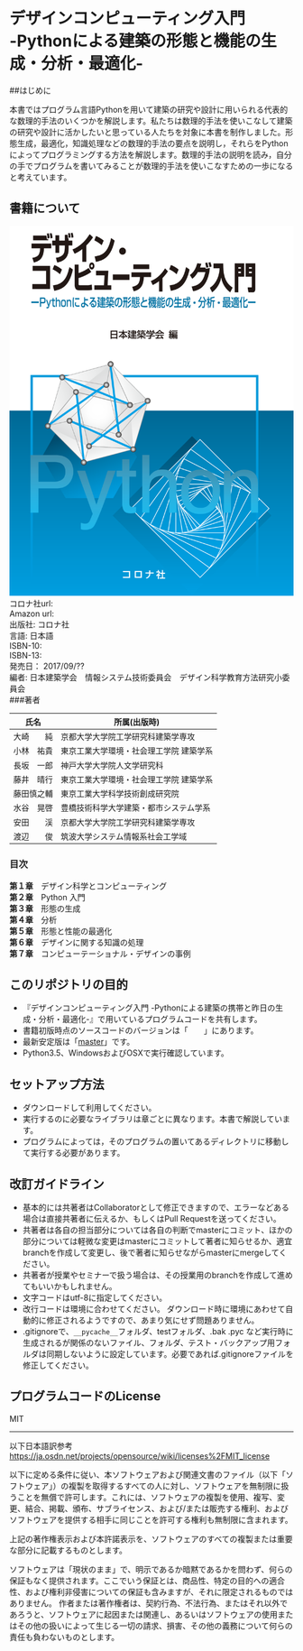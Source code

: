 <!--
2017.8.4 Kei Yasuda
## タスクリスト
* 過去編集ログ削除
* tagリンク
-->


# デザインコンピューティング入門 <br> -Pythonによる建築の形態と機能の生成・分析・最適化-

##はじめに

本書ではプログラム言語Pythonを用いて建築の研究や設計に用いられる代表的な数理的手法のいくつかを解説します。私たちは数理的手法を使いこなして建築の研究や設計に活かしたいと思っている人たちを対象に本書を制作しました。形態生成，最適化，知識処理などの数理的手法の要点を説明し，それらをPythonによってプログラミングする方法を解説します。数理的手法の説明を読み，自分の手でプログラムを書いてみることが数理的手法を使いこなすための一歩になると考えています。

## 書籍について
 
![cover](cover.png)  
コロナ社url:  
Amazon url:  
出版社: コロナ社  
言語: 日本語  
ISBN-10:   
ISBN-13:   
発売日： 2017/09/??  
編者: 日本建築学会　情報システム技術委員会　デザイン科学教育方法研究小委員会  
###著者  

|氏名|所属(出版時)|
|---------|---------------------------------|
|大崎　　純	|京都大学大学院工学研究科建築学専攻|
|小林　祐貴	|東京工業大学環境・社会理工学院 建築学系|
|長坂　一郎	|神戸大学大学院人文学研究科|
|藤井　晴行	|東京工業大学環境・社会理工学院 建築学系|
|藤田慎之輔	|東京工業大学科学技術創成研究院|
|水谷　晃啓	|豊橋技術科学大学建築・都市システム学系|
|安田　　渓	|京都大学大学院工学研究科建築学専攻|
|渡辺　　俊	|筑波大学システム情報系社会工学域|

### 目次

**第１章**　デザイン科学とコンピューティング  
**第２章**　Python 入門  
**第３章**　形態の生成  
**第４章**　分析  
**第５章**　形態と性能の最適化  
**第６章**　デザインに関する知識の処理  
**第７章**　コンピューテーショナル・デザインの事例


## このリポジトリの目的

* 『デザインコンピューティング入門 -Pythonによる建築の携帯と昨日の生成・分析・最適化-』で用いているプログラムコードを共有します。
* 書籍初版時点のソースコードのバージョンは「　　」にあります。
* 最新安定版は「[master](https://github.com/o-kei/design-computing-aij/tree/master)」です。
* Python3.5、WindowsおよびOSXで実行確認しています。


## セットアップ方法

* ダウンロードして利用してください。
* 実行するのに必要なライブラリは章ごとに異なります。本書で解説しています。
* プログラムによっては，そのプログラムの置いてあるディレクトリに移動して実行する必要があります。



## 改訂ガイドライン

* 基本的には共著者はCollaboratorとして修正できますので、エラーなどある場合は直接共著者に伝えるか、もしくはPull Requestを送ってください。
* 共著者は各自の担当部分については各自の判断でmasterにコミット、ほかの部分については軽微な変更はmasterにコミットして著者に知らせるか、適宜branchを作成して変更し、後で著者に知らせながらmasterにmergeしてください。
* 共著者が授業やセミナーで扱う場合は、その授業用のbranchを作成して進めてもいいかもしれません。
* 文字コードはutf-8に指定してください。 
* 改行コードは環境に合わせてください。 ダウンロード時に環境にあわせて自動的に修正されるようですので、あまり気にせず問題ありません。
* .gitignoreで、`__pycache__`フォルダ、testフォルダ、.bak .pyc など実行時に生成されるが関係のないファイル、フォルダ、テスト・バックアップ用フォルダは同期しないように設定しています。必要であれば.gitignoreファイルを修正してください。

## プログラムコードのLicense
MIT

---
以下日本語訳参考
https://ja.osdn.net/projects/opensource/wiki/licenses%2FMIT_license

以下に定める条件に従い、本ソフトウェアおよび関連文書のファイル（以下「ソフトウェア」）の複製を取得するすべての人に対し、ソフトウェアを無制限に扱うことを無償で許可します。これには、ソフトウェアの複製を使用、複写、変更、結合、掲載、頒布、サブライセンス、および/または販売する権利、およびソフトウェアを提供する相手に同じことを許可する権利も無制限に含まれます。

上記の著作権表示および本許諾表示を、ソフトウェアのすべての複製または重要な部分に記載するものとします。

ソフトウェアは「現状のまま」で、明示であるか暗黙であるかを問わず、何らの保証もなく提供されます。ここでいう保証とは、商品性、特定の目的への適合性、および権利非侵害についての保証も含みますが、それに限定されるものではありません。 作者または著作権者は、契約行為、不法行為、またはそれ以外であろうと、ソフトウェアに起因または関連し、あるいはソフトウェアの使用またはその他の扱いによって生じる一切の請求、損害、その他の義務について何らの責任も負わないものとします。
